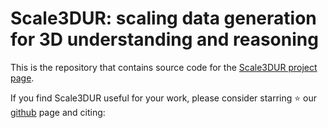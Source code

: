 # Scale3DUR: scaling data generation for 3D understanding and reasoning

This is the repository that contains source code for the [Scale3DUR project page](https://github.com/Scale3DUR.github.io/).

If you find Scale3DUR useful for your work, please consider starring ⭐ our [github](https://github.com/gaohan-cmd/Scale3DUR) page and citing:

```

```
